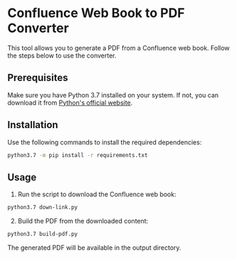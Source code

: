 # Confluence Web Book to PDF Converter

This tool allows you to generate a PDF from a Confluence web book. Follow the steps below to use the converter.

## Prerequisites

Make sure you have Python 3.7 installed on your system. If not, you can download it from [Python's official website](https://www.python.org/downloads/release).

## Installation

Use the following commands to install the required dependencies:

```bash
python3.7 -m pip install -r requirements.txt
```

## Usage

1. Run the script to download the Confluence web book:

```bash
python3.7 down-link.py
```

2. Build the PDF from the downloaded content:

```bash
python3.7 build-pdf.py
```

The generated PDF will be available in the output directory.
